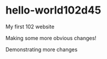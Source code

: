 # hello-world102d45

My first 102 website

Making some more obvious changes!

Demonstrating more changes
